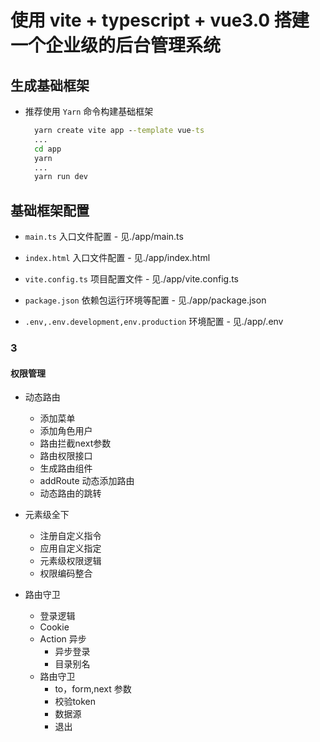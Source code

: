 # 使用 vite + typescript + vue3.0 搭建一个企业级的后台管理系统

## 生成基础框架

- 推荐使用 ```Yarn``` 命令构建基础框架
  
  ```cmd
    yarn create vite app --template vue-ts
    ...
    cd app
    yarn
    ...
    yarn run dev
  ```

## 基础框架配置

- ```main.ts``` 入口文件配置 - 见./app/main.ts

- ```index.html``` 入口文件配置 - 见./app/index.html

- ```vite.config.ts``` 项目配置文件  - 见./app/vite.config.ts

- ```package.json``` 依赖包运行环境等配置 - 见./app/package.json

- ```.env,.env.development,env.production``` 环境配置 - 见./app/.env

### 3

#### 权限管理

- 动态路由
  - 添加菜单
  - 添加角色用户
  - 路由拦截next参数
  - 路由权限接口
  - 生成路由组件
  - addRoute 动态添加路由  
  - 动态路由的跳转
- 元素级全下
  - 注册自定义指令
  - 应用自定义指定
  - 元素级权限逻辑
  - 权限编码整合

- 路由守卫
  - 登录逻辑
  - Cookie
  - Action 异步
    - 异步登录
    - 目录别名
  - 路由守卫
    - to，form,next 参数
    - 校验token
    - 数据源
    - 退出